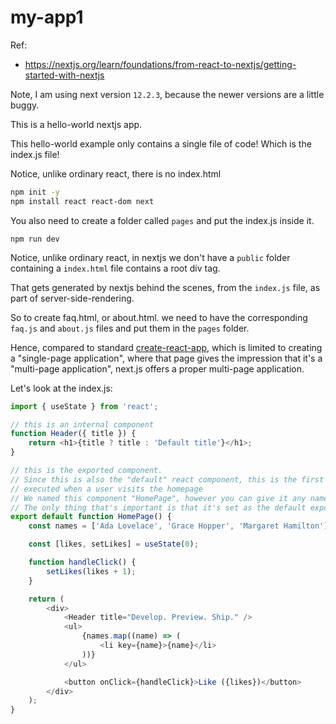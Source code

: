 # my-app1

Ref: 
- https://nextjs.org/learn/foundations/from-react-to-nextjs/getting-started-with-nextjs

Note, I am using next version `12.2.3`, because the newer versions are a little buggy. 


This is a hello-world nextjs app. 

This hello-world example only contains a single file of code! Which is the index.js file!

Notice, unlike ordinary react, there is no index.html


```bash
npm init -y
npm install react react-dom next
```

You also need to create a folder called `pages` and put the index.js inside it. 

```
npm run dev
```

Notice, unlike ordinary react, in nextjs we don't have a `public` folder containing a `index.html` file contains a root div tag. 

That gets generated by nextjs behind the scenes, from the `index.js` file, as part of server-side-rendering.

So to create faq.html, or about.html. we need to have the corresponding `faq.js` and `about.js` files and put them in the `pages` folder. 

Hence, compared to standard [create-react-app](https://reactjs.org/docs/create-a-new-react-app.html#recommended-toolchains), which is limited
to creating a "single-page application", where that page gives the impression 
that it's a "multi-page application", next.js offers a proper multi-page application.


Let's look at the index.js:

```javascript
import { useState } from 'react';

// this is an internal component
function Header({ title }) {
    return <h1>{title ? title : 'Default title'}</h1>;
}

// this is the exported component. 
// Since this is also the "default" react component, this is the first component that gets
// executed when a user visits the homepage
// We named this component "HomePage", however you can give it any name you want, it doesnt matter. 
// The only thing that's important is that it's set as the default export, as mentioned here - https://nextjs.org/learn/basics/navigate-between-pages/pages-in-nextjs
export default function HomePage() {
    const names = ['Ada Lovelace', 'Grace Hopper', 'Margaret Hamilton'];

    const [likes, setLikes] = useState(0);

    function handleClick() {
        setLikes(likes + 1);
    }

    return (
        <div>
            <Header title="Develop. Preview. Ship." />
            <ul>
                {names.map((name) => (
                    <li key={name}>{name}</li>
                ))}
            </ul>

            <button onClick={handleClick}>Like ({likes})</button>
        </div>
    );
}
```


